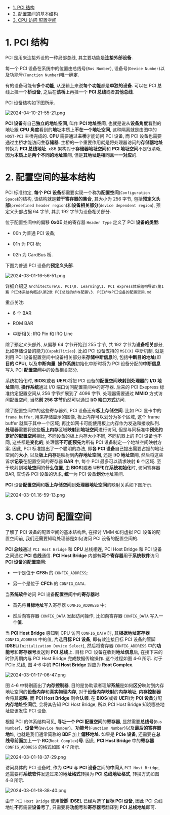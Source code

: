 <!-- @import "[TOC]" {cmd="toc" depthFrom=1 depthTo=6 orderedList=false} -->

<!-- code_chunk_output -->

- [1. PCI 结构](#1-pci-结构)
- [2. 配置空间的基本结构](#2-配置空间的基本结构)
- [3. CPU 访问 配置空间](#3-cpu-访问-配置空间)

<!-- /code_chunk_output -->

# 1. PCI 结构

PCI 是用来连接外设的一种局部总线, 其主要功能是**连接外部设备**.

每一个 PCI 设备在系统中的位置由总线号(`Bus Number`), 设备号(`Device Number`)以及功能号(`Function Number`)唯一确定.

有的设备可能有**多个功能**, 从逻辑上来说**每个功能**都是**单独的设备**. 可以在 PCI 总线上挂一个**桥设备**, 之后在**该桥**上再挂一个 **PCI 总线**或者**其他总线**.

PCI 设备结构如下图所示.

![2024-04-10-21-55-21.png](./images/2024-04-10-21-55-21.png)

**PCI 设备**有自己**独立的地址空间**, 叫作 **PCI 地址空间**, 也就是说从**设备角度**看到的地址跟 **CPU 角度**看到的**地址**本质上**不在一个地址空间**, 这种隔离就是由图中的 `HOST-PCI` 主桥完成的. **CPU** 需要通过**主桥**才能访问 PCI 设备, 而 PCI 设备也需要通过主桥才能访问**主存储器**. 主桥的一个重要作用就是将处理器访问的**存储器地址**转换为 **PCI 总线地址**. x86 架构对于**存储器地址空间**和 **PCI 地址空间**不是很清晰, 因为**本质上**是**两个不同的地址空间**, 但是**其地址是相同且一一对应**的.

# 2. 配置空间的基本结构

PCI 标准约定, **每个 PCI 设备**都需要实现一个称为**配置空间**(`Configuration Space`)的结构, 该结构就是**若干寄存器的集合**, 其大小为 256 字节, 包括**预定义头部**(`predefined header region`)和**设备相关部分**(`device dependent region`), 预定义头部占据 64 字节, 其余 192 字节为设备相关部分.

位于配置空间中的偏移 **0x0E** 处的寄存器 `Header Type` 定义了 PCI **设备的类型**:

* 00h 为普通 PCI 设备;

* 01h 为 PCI 桥;

* 02h 为 CardBus 桥.

下图为普通 PCI 设备的**预定义头部**.

![2024-03-01-16-56-51.png](./images/2024-03-01-16-56-51.png)

详细介绍见 `Architecture\6. PCI\0. Learning\1. PCI express体系结构导读\第1篇 PCI体系结构概述\第2章 PCI总线的桥与配置\3. PCI桥与PCI设备的配置空间.md`

重点关注:

* 6 个 BAR

* ROM BAR

* 中断相关: IRQ Pin 和 IRQ  Line

除了预定义头部外, 从偏移 64 字节开始到 255 字节, 共 192 字节为**设备相关**部分, 比如存储设备的能力(`Capabilities`). 比如 PCI 设备支持的 `MSI(X)` 中断机制, 就是利用 PCI 设备配置空间中设备相关部分来**存储中断信息**的, 包括**中断目的地址**(即**目的 CPU**), 以及**中断向量**. **操作系统**初始化中断时将为 PCI 设备分配的**中断信息**写入 PCI **配置空间**中的设备相关部分.

系统初始化时, **BIOS**(或者 **UEFI**)将把 PCI 设备的**配置空间映射到处理器**的 **I/O 地址空间**, **操作系统**通过 I/O 端口访问配置空间中的寄存器. 后来的 PCI Exepress 标准约定配置空间从 256 字节扩展到了 4096 字节, 处理器需要通过 **MMIO** 方式访问配置空间, 当然**前 256 字节**仍然可以通过 **I/O 端口方式**访问.

除了配置空间中的这些寄存器外, PCI 设备还有**板上存储空间**. 比如 PCI 显卡中的 `frame buffer`, 用来存储显示的图像, 板上内存可以划分为多个区域, 这个 frame buffer 就属于其中一个区域; 再比如网卡可能使用板上内存作为发送和接收队列. **处理器**需要将这些**板上内存**区域**映射**到**地址空间**进行访问, 但是与同标准中**预先约定好的配置空间**相比, 不同设备的板上内存大小不同, 不同机器上的 PCI 设备也不同, 这些都是**变化的**, 处理器**不可能预先**为所有 PCI 设备制定一个地址空间映射方案. 因此, PCI 标准提出了一个聪明的办法, 即**各 PCI 设备**自己提出需要占据的地址空间的**大小**, 以及**板上内存**是映射到**内存地址空间**, 还是 **I/O 地址空间**, 然后将这些诉求**记录**在配置空间的寄存器 **BAR** 中, 每个 PCI 最多可以请求映射 **6** 个区域. 至于映射到**地址空间**的**什么位置**, 由 **BIOS**(或者 **UEFI**)在**系统初始化**时, 访问寄存器 BAR, 查询各 PCI 设备的诉求, **统一**为 PCI 设备**划分**地址空间.

**PCI** 设备**配置空间**和**板上存储空间**到**处理器地址空间**的映射关系如下图所示.

![2024-03-01_16-59-13.png](./images/2024-03-01_16-59-13.png)

# 3. CPU 访问 配置空间

了解了 PCI 设备的配置空间的基本结构后, 在探讨 VMM 如何虚拟 PCI 设备的配置空间前, 我们还需要知晓处理器是如何访问 PCI 设备的配置空间的.

**PCI 总线**通过 `PCI Host Bridge` 和 **CPU** 总线相连, PCI Host Bridge 和 PCI 设备之间通过 **PCI 总线**通信. **PCI Host Bridge** 内部有**两个寄存器**用于**系统软件**访问 **PCI 设备**的**配置空间**:

* 一个是位于 **CF8h** 的 `CONFIG_ADDRESS`;

* 另一个是位于 **CFCh** 的 `CONFIG_DATA`.

当**系统软件**访问 PCI 设备**配置空间**中的**寄存器**时:

* 首先将**目标地址**写入寄存器 `CONFIG_ADDRESS` 中;

* 然后向寄存器 `CONFIG_DATA` 发起访问操作, 比如向寄存器 `CONFIG_DATA` 写入一个**值**.

当 **PCI Host Bridge** 感知到 CPU 访问 `CONFIG_DATA` 时, 其**根据地址寄存器** `CONFIG_ADDRESS` 中的值, 片选**目标 PCI 设备**, 即有效连接目标 PCI 设备的管脚 **IDSEL**(`Initialization Device Select`), 然后将寄存器 `CONFIG_ADDRESS` 中的**功能号**和**寄存器号**发送到 **PCI 总线**上. 目标 PCI 设备在收到**地址信息**后, 在接下来的时钟周期内与 PCI Host Bridge 完成数据传输操作. 这个过程如图 4-6 所示. 对于 PCIe 总线, 图 4-6 中的 **PCI Host Bridge** 对应为 **Root Complex**.

![2024-03-01-17-06-47.png](./images/2024-03-01-17-06-47.png)

图 4-6 中特别画出了**内存控制器**, 目的是协助读者理解**系统**是如何**区分**映射到内存地址空间的**设备内存**和**真实物理内存**, 对于**设备内存映射**的**内存地址**, **内存控制器**会将其**忽略**, 而 **PCI Host Bridge** 则会**认领**. 在 **BIOS**(或者 **UEFI**)为 **PCI 设备**分配**内存地址空间**后, 会将其告知 PCI Host Bridge, 所以 PCI Host Bridge 知晓哪些地址应该发往 PCI 设备.

根据 PCI 的体系结构可见, **寻址一个 PCI 配置空间**的**寄存器**, 显然需要**总线号**(`Bus Number`)、**设备号**(`Device Number`)、**功能号**(`Function Number`)以及**最后的寄存器地址**, 也就是我们通常简称的 **BDF** 加上**偏移地址**. 如果是 **PCIe 设备**, 还需要在**总线号前面**加上一个 **RC**(`Root Complex`)**号**. 因此, **PCI Host Bridge** 中的**寄存器** `CONFIG_ADDRESS` 的格式如图 4-7 所示.

![2024-03-01-18-37-29.png](./images/2024-03-01-18-37-29.png)

访问具体的 PCI 设备时, 作为 **CPU** 与 **PCI 设备**之间的**中间人** `PCI Host Bridge`, 还需要将**系统软件**发送过来的**地址格式**转换为 **PCI 总线地址格式**, 转换方式如图 4-8 所示.

![2024-03-01-18-38-40.png](./images/2024-03-01-18-38-40.png)

由于 `PCI Host Bridge` 使用**管脚** **IDSEL** 已经片选了**目标 PCI 设备**, 因此 PCI 总线地址**不**再需要**设备号**了, 只需要将**功能号**和**寄存器号**翻译到 **PCI 总线地址**即可.
